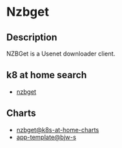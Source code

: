 # Nzbget

## Description

NZBGet is a Usenet downloader client.

## k8 at home search

- [nzbget](https://nanne.dev/k8s-at-home-search/#/nzbget)

## Charts

- [nzbget@k8s-at-home-charts](https://k8s-at-home.com/charts/)
- [app-template@bjw-s](https://bjw-s.github.io/helm-charts/)
